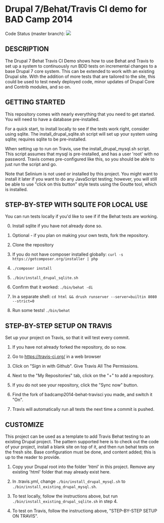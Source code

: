 # Drupal 7/Behat/Travis CI demo for BAD Camp 2014

Code Status (master branch):
<a href="https://travis-ci.org/arithmetric/badcamp2014-behat-travisci"><img src="https://travis-ci.org/arithmetric/badcamp2014-behat-travisci.svg?branch=master"></a>

DESCRIPTION
-----------

The Drupal 7 Behat Travis CI Demo shows how to use Behat and Travis
to set up a system to continuously run BDD tests on incremental changes
to a base Drupal 7 core system.  This can be extended to work with an
existing Drupal site.  With the addition of more tests that are tailored
to the site, this could be used to test newly deployed code, minor
updates of Drupal Core and Contrib modules, and so on.


GETTING STARTED
---------------

This repository comes with nearly everything that you need to get
started.  You will need to have a database pre-installed.

For a quick start, to install locally to see if the tests work
right, consider using sqlite.  The install_drupal_sqlite.sh script
will set up your system using sqlite; requires sqlite to be pre-installed.

When setting up to run on Travis, use the install_drupal_mysql.sh script.
This script assumes that mysql is pre-installed, and has a user 'root' with
no password.  Travis comes pre-configured like this, so you should be
able to just run the script and go.

Note that Selinium is not used or installed by this project.  You might
want to install it later if you want to do any JavaScript testing; however,
you will still be able to use "click on this button" style tests using
the Goutte tool, which is installed.


STEP-BY-STEP WITH SQLITE FOR LOCAL USE
--------------------------------------

You can run tests locally if you'd like to see if if the Behat tests are working.

0. Install sqlite if you have not already done so.

1. Optional - if you plan on making your own tests, fork the repository.

2. Clone the repository

3. If you do not have composer installed globally: `curl -s https://getcomposer.org/installer | php`

4. `./composer install`

5. `./bin/install_drupal_sqlite.sh`

6. Confirm that it worked: `./bin/behat -di`

7. In a separate shell: `cd html && drush runserver --server=builtin 8080 --strict=0`

8. Run some tests!  `./bin/behat`


STEP-BY-STEP SETUP ON TRAVIS
----------------------------

Set up your project on Travis, so that it will test every commit.

1. If you have not already forked the repository, do so now.

2. Go to https://travis-ci.org/ in a web browser

3. Click on "Sign in with Github".  Give Travis All The Permissions.

4. Next to the "My Repositories" tab, click on the "+" to add a repository.

5. If you do not see your repository, click the "Sync now" button.

6. Find the fork of badcamp2014-behat-travisci you made, and switch it "On".

7. Travis will automatically run all tests the next time a commit is pushed.


CUSTOMIZE
---------

This project can be used as a template to add Travis Behat testing to
an existing Drupal project.  The pattern supported here is to check out 
the code of your project, install a blank site on top of it, and then run 
behat tests on the fresh site.  Base configuration must be done, and content 
added; this is up to the reader to provide.

1. Copy your Drupal root into the folder 'html' in this project.  Remove
   any existing 'html' folder that may already exist here.

2. In .travis.yml, change `./bin/install_drupal_mysql.sh` to `./bin/install_existing_drupal_mysql.sh`.

3. To test locally, follow the instructions above, but run  `./bin/install_existing_drupal_sqlite.sh`
   in step 4.

4. To test on Travis, follow the instructiong above, "STEP-BY-STEP SETUP ON TRAVIS".
